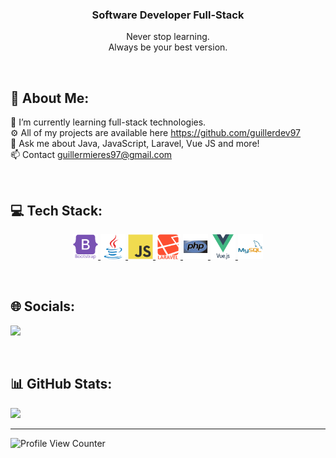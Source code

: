 <h3 align="center">Software Developer Full-Stack</h3>
<p align="center">Never stop learning.<br>Always be your best version.</p><br/>

## 💫 About Me:
🌱 I’m currently learning full-stack technologies.<br>
⚙️ All of my projects are available here https://github.com/guillerdev97<br>
💬 Ask me about Java, JavaScript, Laravel, Vue JS and more!<br>
📫 Contact guillermieres97@gmail.com

<br>

## 💻 Tech Stack:
<p align="center">
<a href="https://getbootstrap.com" target="_blank"> <img src="https://raw.githubusercontent.com/devicons/devicon/master/icons/bootstrap/bootstrap-plain-wordmark.svg" alt="bootstrap" width="40" height="40"/> </a> 
<a href="https://www.java.com/es/" target="_blank"> <img src="https://raw.githubusercontent.com/devicons/devicon/master/icons/java/java-original.svg" alt="java" width="40" height="40"/> </a> 
<a href="https://developer.mozilla.org/en-US/docs/Web/JavaScript" target="_blank"> <img src="https://raw.githubusercontent.com/devicons/devicon/master/icons/javascript/javascript-original.svg" alt="javascript" width="40" height="40"/> </a> 
<a href="https://laravel.com/" target="_blank"> <img src="https://raw.githubusercontent.com/devicons/devicon/master/icons/laravel/laravel-plain-wordmark.svg" alt="laravel" width="40" height="40"/> </a>
<a href="https://www.php.net" target="_blank"> <img src="https://raw.githubusercontent.com/devicons/devicon/master/icons/php/php-original.svg" alt="php" width="40" height="40"/> </a> 
<a href="https://vuejs.org/" target="_blank"> <img src="https://raw.githubusercontent.com/devicons/devicon/master/icons/vuejs/vuejs-original-wordmark.svg" alt="vuejs" width="40" height="40"/> </a>
<a href="https://www.mysql.com/" target="_blank"> <img src="https://raw.githubusercontent.com/devicons/devicon/master/icons/mysql/mysql-original-wordmark.svg" alt="mysql" width="40" height="40"/> </a> </p>
 
<br>

## 🌐 Socials:
[<img src="https://img.shields.io/badge/linkedin-%230077B5.svg?&style=for-the-badge&logo=linkedin&logoColor=white" />](https://www.linkedin.com/in/guillermo-garcía-del-río-94b071224/)

<br>

## 📊 GitHub Stats:
<img src = "https://github-readme-stats.vercel.app/api?username=guillerdev97&show_icons=true&count_private=true&theme=merko&hide=issues&line_height=32">

---
![Profile View Counter](https://komarev.com/ghpvc/?username=guillerdev97)
